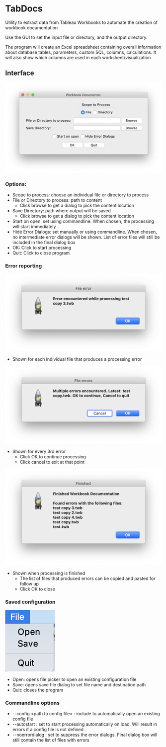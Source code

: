 # TabDocs

Utility to extract data from Tableau Workbooks to automate the creation of workbook documentation

Use the GUI to set the input file or directory, and the output directory.

The program will create an Excel spreadsheet containing overall information about database tables, parameters, custom SQL, columns, calculations. It will also show which columns are used in each worksheet/visualization

## Interface
![Screenshot of interface](./images/interface.png)

### Options:
* Scope to process: choose an individual file or directory to process
* File or Directory to process: path to content
    * Click browse to get a dialog to pick the content location
* Save Directory: path where output will be saved
    * Click browse to get a dialog to pick the content location
* Start on open: set using commandline. When chosen, the processing will start immediately
* Hide Error Dialogs: set manually or using commandline. When chosen, no intermediate error dialogs will be shown. List of error files will still be included in the final dialog box
* OK: Click to start processing
* Quit: Click to close program

### Error reporting
![Individual error dialog](./images/single_error.png)
* Shown for each individual file that produces a processing error

![Multiple error dialog](./images/multiple_errors.png)
* Shown for every 3rd error
    * Click OK to continue processing
    * Click cancel to exit at that point
    
![Final dialog with errors](./images/final_dialog.png)
* Shown when processing is finished
    * The list of files that produced errors can be copied and pasted for follow up
    * Click OK to close
    
### Saved configuration
![Menu options](./images/menu.png)
* Open: opens file picker to open an existing configuration file
* Save: opens save file dialog to set file name and destination path
* Quit: closes the program

### Commandline options

* --config \<path to config file> : include to automatically open an existing config file
* --autostart : set to start processing automatically on load. Will result in errors if a config file is not defined
* --noerrordialog : set to suppress the error dialogs. Final dialog box will still contain the list of files with errors 